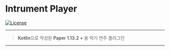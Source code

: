 # Intrument Player

[![License](https://img.shields.io/github/license/patrick-mc/instrument-player)](https://github.com/patrick-mc/instrument-player/blob/master/LICENSE)

---

> **Kotlin**으로 작성된 **Paper 1.13.2 +** 용 악기 연주 플러그인

---